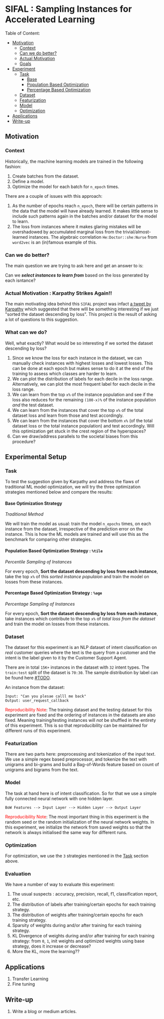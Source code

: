 # SIFAL : Sampling Instances for Accelerated Learning

Table of Content:
 - [Motivation](#Motivation)
   - [Context](#Context)
   - [Can we do better?](#Can-we-do-better)
   - [Actual Motivation](#Actual-Motivation)
   - [Goals](#What-can-we-do)
 - [Experiment](#Experimental-Setup)
   - [Task](#Task)
     - [Base](#Base-Optimization-Strategy)
     - [Population Based Optimization](#Population-Based-Optimization-Strategy)
     - [Percentage Based Optimization](#Percentage-Based-Optimization-Strategy)
   - [Dataset](#Dataset)
   - [Featurization](#Featurization)
   - [Model](#Model)
   - [Optimization](#Optimization)
 - [Applications](#Applications)
 - [Write-up](#Write-up)

## Motivation

### Context

Historically, the machine learning models are trained in the following fashion:

1. Create batches from the dataset.
2. Define a model.
3. Optimize the model for each batch for `n_epoch` times.

<!-- We can see a few glaring flaws in this approach.  -->

There are a couple of issues with this approach:
1. As the number of epochs reach `n_epoch`, there will be certain patterns in the data that the model will have already learned. It makes little sense to include such patterns again in the batches and/or dataset for the model to learn.
2. The loss from instances where it makes glaring mistakes will be overshadowed by accumulated marginal loss from the trivial/almost-learned instances. The algebraic correlation `He:Doctor::she:Nurse` from `word2vec` is an (in)famous example of this.

### Can we do better? 
The main question we are trying to ask here and get an answer to is:

Can we ***select instances to learn from*** based on the loss generated by each isntance?

### Actual Motivation : Karpathy Strikes Again!!

The main motivating idea behind this `SIFAL`  project was infact [a tweet by Karpathy](https://twitter.com/karpathy/status/1311884485676294151) which suggested that there wIll be something interesting if we just "sorted the dataset descending by loss". This project is the result of asking a lot of questions to this suggestion.

### What can we do?
Well, what exactly? What would be so interesting if we sorted the dataset descending by loss? 

1. Since we know the loss for each instance in the dataset, we can manually check instances with highest losses and lowest losses. This can be done at each epoch but makes sense to do it at the end of the training to assess which classes are harder to learn.
2. We can plot the distribution of labels for each decile in the loss range. Alternatively, we can plot the most frequent label for each decile in the loss range.
3. We can learn from the top `x%` of the instance population and see if the loss also reduces for the remaining `(100-x)%` of the instance population _and_ the test dataset.
4. We can learn from the instances that cover the top `x%` of the total dataset loss and learn from those and test accordingly.
5. We can learn from the instances that cover the bottom `x%` (of the total dataset loss or the total instance population) and test accordingly. Will this optimization get stuck in the crest region of the hyperspaces?
6. Can we draw/address parallels to the societal biases from this procedure?

## Experimental Setup

### Task
To test the suggestion given by Karpathy and address the flaws of traditional ML model optimization, we will try the three optimization strategies mentioned below and compare the results:

#### Base Optimization Strategy

_Traditional Method_

We will train the model as usual: train the model `n_epochs` times, on each instance from the dataset, irrespective of the prediction error on the instance. This is how the ML models are trained and will use this as the benchmark for comparing other strategies.

#### Population Based Optimization Strategy : `%tile`

_Percentile Sampling of Instances_

For every epoch, **Sort the dataset descending by loss from each instance**, take the top `x%` of this _sorted instance populaion_ and train the model on losses from these instances. 

#### Percentage Based Optimization Strategy : `%age`

_Percentage Sampling of Instances_

For every epoch, **Sort the dataset descending by loss from each instance**, take instances which contribute to the top `x%` of _total loss from the dataset_ and train the model on losses from these instances.


### Dataset

The dataset for this experiment is an NLP dataset of intent classification on _real_ customer queries where the text is the query from a customer and the intent is the label given to it by the Customer Support Agent.

There are in total `15K+` instances in the dataset with `32` intent types. The `train:test` split of the dataset is `70:30`. The sample distribution by label can be found here [#TODO](INSERT_LABEL_DISTRIBUTION_IMG).

An instance from the dataset:
```
Input: "Can you plesae calll me back"
Output: user_request_callback
```

<span style="color:red">Reproducibility Note</span>: The training dataset and the testing dataset for this experiment are fixed and the ordering of instances in the datasets are also fixed. Meaning training/testing instances will _not_ be shuffled in the entirety of this experiment. This is so that reproducibility can be maintained for different runs of this experiment.

### Featurization
There are two parts here: preprocessing and tokenization of the input text. We use a simple regex based preprocessor, and tokenize the text with unigrams and bi-grams and build a Bag-of-Words feature based on count of unigrams and bigrams from the text.


### Model

The task at hand here is of intent classification. So for that we use a simple fully connected neural network with one hidden layer.

```%python
BoW Features --> Input Layer --> Hidden Layer --> Output Layer
```

<span style="color:red">Reproducibility Note</span>: The most important thing in this experiment is the random seed or the random initialization of the neural network weights. In this experiment, we initialize the network from saved weights so that the network is always initialised the same way for different runs.

### Optimization

For optimization, we use the `3` strategies mentioned in the [Task](#Task) section above.

### Evaluation

We have a number of way to evaluate this experiment:

1. The usual suspects : accuracy, precision, recall, f1, classification report, etc.
2. The distribution of labels after training/certain epochs for each training strategy.
3. The distribution of weights after training/certain epochs for each training strategy.
4. Sparsity of weights during and/or after training for each training strategy.
5. KL Divergence of weights during and/or after training for each training strategy: from `0`, `1`, init weights and optimized weights using base strategy, does it increase or decrease? 
6. More the KL, more the learning??


## Applications
1. Transfer Learning
1. Fine tuning

## Write-up
1. Write a blog or medium articles.